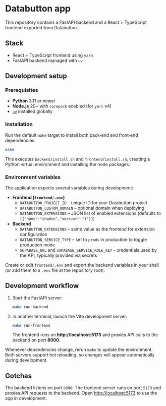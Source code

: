 # Databutton app

This repository contains a FastAPI backend and a React + TypeScript frontend exported from Databutton.

## Stack

- React + TypeScript frontend using `yarn`
- FastAPI backend managed with `uv`

## Development setup

### Prerequisites

- **Python** 3.11 or newer
- **Node.js** 20+ with `corepack` enabled (for `yarn` v4)
- [`uv`](https://github.com/astral-sh/uv) installed globally

### Installation

Run the default `make` target to install both back‑end and front‑end dependencies:

```bash
make
```

This executes `backend/install.sh` and `frontend/install.sh`, creating a Python virtual environment and installing the node packages.

### Environment variables

The application expects several variables during development:

- **Frontend (`frontend/.env`)**
  - `DATABUTTON_PROJECT_ID` – unique ID for your Databutton project
  - `DATABUTTON_CUSTOM_DOMAIN` – optional domain when deploying
  - `DATABUTTON_EXTENSIONS` – JSON list of enabled extensions (defaults to `[{"name":"shadcn","version":"1"}]`)
- **Backend**
  - `DATABUTTON_EXTENSIONS` – same value as the frontend for extension configuration
  - `DATABUTTON_SERVICE_TYPE` – set to `prodx` in production to toggle production mode
  - `SUPABASE_URL` and `SUPABASE_SERVICE_ROLE_KEY` – credentials used by the API, typically provided via secrets

Create or edit `frontend/.env` and export the backend variables in your shell (or add them to a `.env` file at the repository root).

## Development workflow

1. Start the FastAPI server:
   ```bash
   make run-backend
   ```
2. In another terminal, launch the Vite development server:
   ```bash
   make run-frontend
   ```
   The frontend runs on **http://localhost:5173** and proxies API calls to the backend on port **8000**.

Whenever dependencies change, rerun `make` to update the environment. Both servers support hot reloading, so changes will appear automatically during development.

## Gotchas

The backend listens on port `8000`. The frontend server runs on port `5173` and proxies API requests to the backend. Open <http://localhost:5173> to use the app in development.
